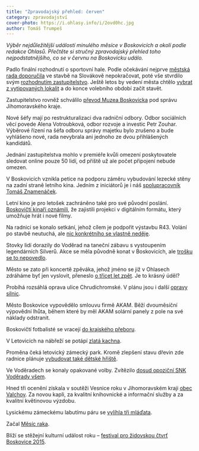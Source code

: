 ```yaml
---
title: "Zpravodajský přehled: červen"
category: zpravodajství
cover-photo: https://i.ohlasy.info/i/2ovd0hc.jpg
author: Tomáš Trumpeš
---
```


*Výběr nejdůležitější událostí minulého měsíce v Boskovicích a okolí podle redakce Ohlasů. Přečtěte si stručný zpravodajský přehled toho nejpodstatnějšího, co se v červnu na Boskovicku událo.*

Padlo finální rozhodnutí o sportovní hale. Podle očekávání nejprve [městská rada doporučila](https://ohlasy.info/clanky/2015/06/hala-zastavena.html) ve stavbě na Slovákově nepokračovat, poté vše stvrdilo svým [rozhodnutím zastupitelstvo](https://ohlasy.info/clanky/2015/06/hala-nebude.html). Ještě letos by vedení města chtělo [vybrat z vytipovaných lokalit](https://ohlasy.info/clanky/2015/06/pozemky-pro-halu.html) a do konce volebního období začít stavět.

Zastupitelstvo rovněž schválilo [převod Muzea Boskovicka](https://ohlasy.info/clanky/2015/05/muzeum-na-kraj.html) pod správu Jihomoravského kraje.

Nové šéfy mají po restrukturalizaci dva radniční odbory. Odbor sociálních věcí povede Alena Votroubková, odbor rozvoje a investic Petr Zouhar. Výběrové řízení na šéfa odboru správy majetku bylo zrušeno a bude vyhlášeno nové, rada nevybrala ani jednoho ze dvou přihlášených kandidátů.

Jednání zastupitelstva mohlo v premiéře kvůli omezení poskytovatele sledovat online pouze 50 lidí, od příště už ale počet připojení nebude omezen.

V Boskovicích vznikla petice na podporu záměru vybudování lezecké stěny na zadní straně letního kina. Jedním z iniciátorů je i náš [spolupracovník Tomáš Znamenáček](https://ohlasy.info/clanky/2015/06/rozhovor-lezecka-stena.html).

Letní kino je pro letošek zachráněno také pro své původní poslání. [Boskovičtí kinaři oznámili](https://www.facebook.com/kinoboskovice/photos/a.408473808000.174598.73733138000/10153099237163001/?type=1&theater), že zajistili projekci v digitálním formátu, který umožňuje hrát i nové filmy.

Na radnici se konalo setkání, jehož cílem je podpořit výstavbu R43. Volání po stavbě neutuchá, ale [nic konkrétního se vlastně neděje](https://ohlasy.info/clanky/2015/06/komentar-k-R43.html).

Stovky lidí dorazily do Voděrad na taneční zábavu s vystoupením legendárních Silverů. Akce se měla původně konat v Boskovicích, ale [trošku se to nepovedlo](https://ohlasy.info/clanky/2015/06/silveri-nebudou.html).

Město se zato při koncertě zpěváka, jehož jméno se již v Ohlasech zdráháme byť jen vyslovit, přeneslo [o třicet let zpět](https://www.facebook.com/gianni47b/videos/10207071888904873/?pnref=story). Je to krásný úděl?

Probíhá rozsáhlá oprava ulice Chrudichromské. V plánu jsou i další [opravy silnic](http://blanensky.denik.cz/zpravy_region/blanensko-ze-silnic-pres-leto-zmizi-diry-20150625.html).

Město Boskovice vypovědělo smlouvu firmě AKAM. Běží dvouměsíční výpovědní lhůta, během které by měl AKAM solární panely z pole na své náklady odstranit.

Boskovičtí fotbalisté se vracejí [do krajského přeboru](http://boskovice.cz/fotbaliste-fc-boskovice-postupuji/d-26144/p1=1019).

V Letovicích na nábřeží se potápí [zlatá kachna](http://blanensky.denik.cz/zpravy_region/obrazem-nabrezi-reky-svitavy-v-letovicich-ozdobila-socha-kachny-20150626.html).
 
Proměna čeká letovický zámecký park. Kromě zlepšení stavu dřevin zde radnice plánuje [vybudovat také dětské hřiště](http://blanensky.denik.cz/zpravy_region/v-zameckem-parku-v-letovicich-vznikne-hriste-20150628.html).

Ve Voděradech se konaly opakované volby. Zvítězilo [dosud opoziční SNK Voděrady všem](http://blanensky.denik.cz/zpravy_region/volby-ve-voderadech-vyhralo-sdruzeni-voderady-vsem-20150614.html).

Hned tři ocenění získala v soutěži Vesnice roku v Jihomoravském kraji [obec Valchov](http://www.valchov.cz/o-obci2/vesnice-roku/). Za novou kapli, za kvalitní knihovnické a informační služby a za kvalitní květinovou výzdobu.

Lysickému zámeckému labutímu páru se [vylíhla tři mláďata](http://blanensky.denik.cz/zpravy_region/navstevnici-zameckych-feerii-v-lysicich-uvidi-i-male-labute-20150625.html).

Začal [Měsíc raka](https://ohlasy.info/clanky/2015/06/mesic-raka.html).

Blíží se stěžejní kulturní událost roku – [festival pro židovskou čtvrť Boskovice 2015](https://ohlasy.info/clanky/2015/06/festival-boskovice-2015.html).



